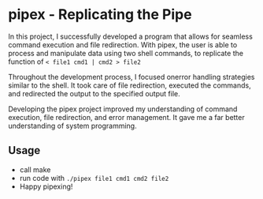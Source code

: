 # pipex - Replicating the Pipe
In this project, I successfully developed a program that allows for seamless command execution and file redirection. 
With pipex, the user is able to process and manipulate data using two shell commands, to replicate the function of `< file1 cmd1 | cmd2 > file2`

Throughout the development process, I focused onerror handling strategies similar to the shell. It took care of file redirection, executed the commands, and redirected the output to the specified output file.

Developing the pipex project improved my understanding of command execution, file redirection, and error management. It gave me a far better understanding of system programming.

## Usage
  - call make 
  - run code with `./pipex file1 cmd1 cmd2 file2`
  - Happy pipexing!

